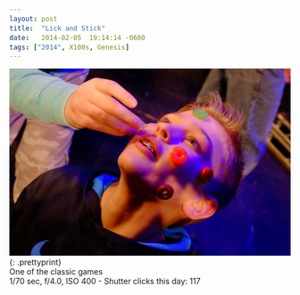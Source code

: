 ```yaml
---
layout: post
title:  "Lick and Stick"
date:   2014-02-05  19:14:14 -0600
tags: ["2014", X100s, Genesis]
---
```

![:title](/images/2014/2014_0205_DSCF1601.jpg)
{: .prettyprint}  
One of the classic games  
1/70 sec, f/4.0, ISO 400 - Shutter clicks this day: 117